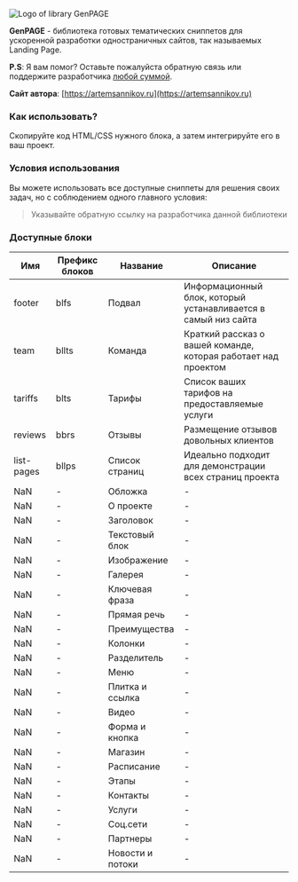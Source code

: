 ![Logo of library GenPAGE](https://github.com/ArtemSannikov/landing-page/blob/master/logo.png)

**GenPAGE** - библиотека готовых тематических сниппетов для ускоренной разработки одностраничных сайтов, так называемых Landing Page.

**P.S**: Я вам помог? Оставьте пожалуйста обратную связь или поддержите разработчика [любой суммой](https://money.yandex.ru/to/41001366550213).

**Сайт автора**: [https://artemsannikov.ru](https://artemsannikov.ru)

### Как использовать?

Скопируйте код HTML/CSS нужного блока, а затем интегрируйте его в ваш проект.

### Условия использования

Вы можете использовать все доступные сниппеты для решения своих задач, но с соблюдением одного главного условия:

> Указывайте обратную ссылку на разработчика данной библиотеки

### Доступные блоки


Имя | Префикс блоков | Название | Описание
----|----------------|----------|----------
footer | blfs | Подвал | Информационный блок, который устанавливается в самый низ сайта
team | bllts | Команда  | Краткий рассказ о вашей команде, которая работает над проектом
tariffs | blts | Тарифы | Список ваших тарифов на предоставляемые услуги
reviews | bbrs | Отзывы | Размещение отзывов довольных клиентов
list-pages | bllps | Список страниц | Идеально подходит для демонстрации всех страниц проекта
NaN | - | Обложка | -
NaN | - | О проекте | -
NaN | - | Заголовок | -
NaN | - | Текстовый блок | -
NaN | - | Изображение | -
NaN | - | Галерея | -
NaN | - | Ключевая фраза | -
NaN | - | Прямая речь | -
NaN | - | Преимущества | -
NaN | - | Колонки | -
NaN | - | Разделитель | -
NaN | - | Меню | -
NaN | - | Плитка и ссылка | -
NaN | - | Видео | -
NaN | - | Форма и кнопка | -
NaN | - | Магазин | -
NaN | - | Расписание | -
NaN | - | Этапы | -
NaN | - | Контакты | -
NaN | - | Услуги | -
NaN | - | Соц.сети | -
NaN | - | Партнеры | -
NaN | - | Новости и потоки | -